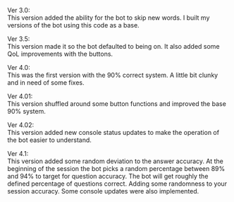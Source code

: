 Ver 3.0: <br />
This version added the ability for the bot to skip new words. I built my versions of the bot using this code as a base. <br />

Ver 3.5: <br />
This version made it so the bot defaulted to being on. It also added some QoL improvements with the buttons.  <br />

Ver 4.0: <br />
This was the first version with the 90% correct system. A little bit clunky and in need of some fixes.  <br />

Ver 4.01: <br />
This version shuffled around some button functions and improved the base 90% system. <br />

Ver 4.02: <br />
This version added new console status updates to make the operation of the bot easier to understand. <br />

Ver 4.1: <br />
This version added some random deviation to the answer accuracy. At the beginning of the session the bot picks a random percentage between 89% and 94% to target for question accuracy. The bot will get roughly the defined percentage of questions correct. Adding some randomness to your session accuracy. Some console updates were also implemented. <br />
